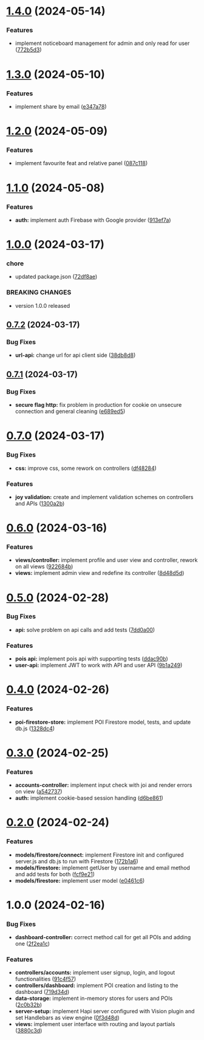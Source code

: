 # [1.4.0](https://github.com/k41205/recreo-spot/compare/v1.3.0...v1.4.0) (2024-05-14)


### Features

* implement noticeboard management for admin and only read for user ([772b5d3](https://github.com/k41205/recreo-spot/commit/772b5d3230170a2982f0d2d24c978d4600127a91))

# [1.3.0](https://github.com/k41205/recreo-spot/compare/v1.2.0...v1.3.0) (2024-05-10)


### Features

* implement share by email ([e347a78](https://github.com/k41205/recreo-spot/commit/e347a784e32b9a524b27fcedb1e80611e91505d5))

# [1.2.0](https://github.com/k41205/recreo-spot/compare/v1.1.0...v1.2.0) (2024-05-09)


### Features

* implement favourite feat and relative panel ([087c118](https://github.com/k41205/recreo-spot/commit/087c11882e794f9c0395ab19ce6bb03d225ad0eb))

# [1.1.0](https://github.com/k41205/recreo-spot/compare/v1.0.0...v1.1.0) (2024-05-08)


### Features

* **auth:** implement auth Firebase with Google provider ([913ef7a](https://github.com/k41205/recreo-spot/commit/913ef7ae687e001c4b6054eb08600f606754cd8a))

# [1.0.0](https://github.com/k41205/recreo-spot/compare/v0.7.2...v1.0.0) (2024-03-17)


### chore

* updated package.json ([72df8ae](https://github.com/k41205/recreo-spot/commit/72df8aeb79917f575e8ed0ec82f6e18969a23b2b))


### BREAKING CHANGES

* version 1.0.0 released

## [0.7.2](https://github.com/k41205/recreo-spot/compare/v0.7.1...v0.7.2) (2024-03-17)


### Bug Fixes

* **url-api:** change url for api client side ([38db8d8](https://github.com/k41205/recreo-spot/commit/38db8d86ef51a52c0f3c7929c34d544745b75b2b))

## [0.7.1](https://github.com/k41205/recreo-spot/compare/v0.7.0...v0.7.1) (2024-03-17)


### Bug Fixes

* **secure flag http:** fix problem in production for cookie on unsecure connection and general cleaning ([e689ed5](https://github.com/k41205/recreo-spot/commit/e689ed5bca7e3d0c63de24f0a13a4363507b831d))

# [0.7.0](https://github.com/k41205/recreo-spot/compare/v0.6.0...v0.7.0) (2024-03-17)


### Bug Fixes

* **css:** improve css, some rework on controllers ([df48284](https://github.com/k41205/recreo-spot/commit/df48284607e8b6112c57ef0a494875e274e0b1ca))


### Features

* **joy validation:** create and implement validation schemes on controllers and APIs ([1300a2b](https://github.com/k41205/recreo-spot/commit/1300a2beef0e67d0beb5eebe13c3efc1f7475d2f))

# [0.6.0](https://github.com/k41205/recreo-spot/compare/v0.5.0...v0.6.0) (2024-03-16)


### Features

* **views/controller:** implement profile and user view and controller, rework on all views ([922684b](https://github.com/k41205/recreo-spot/commit/922684b64c88c83b7660bc6b60e1c323fd4127bb))
* **views:** implement admin view and redefine its controller ([8d48d5d](https://github.com/k41205/recreo-spot/commit/8d48d5d7010f5d25a8d9a28787d30be3bcc68c4b))

# [0.5.0](https://github.com/k41205/recreo-spot/compare/v0.4.0...v0.5.0) (2024-02-28)


### Bug Fixes

* **api:** solve problem on api calls and add tests ([7dd0a00](https://github.com/k41205/recreo-spot/commit/7dd0a00783847ec5b983d122e5b80b4bf05c9991))


### Features

* **pois api:** implement pois api with supporting tests ([ddac90b](https://github.com/k41205/recreo-spot/commit/ddac90b326a7eaeac1264c7df4724bce32521d0c))
* **user-api:** implement JWT to work with API and user API ([9b1a249](https://github.com/k41205/recreo-spot/commit/9b1a249204730c562d8724c281fb4ac5d1e4d8c4))

# [0.4.0](https://github.com/k41205/recreo-spot/compare/v0.3.0...v0.4.0) (2024-02-26)


### Features

* **poi-firestore-store:** implement POI Firestore model, tests, and update db.js ([1328dc4](https://github.com/k41205/recreo-spot/commit/1328dc44a6f1e62ae6744ad9314f52a8828d1b55))

# [0.3.0](https://github.com/k41205/recreo-spot/compare/v0.2.0...v0.3.0) (2024-02-25)


### Features

* **accounts-controller:** implement input check with joi and render errors on view ([a542737](https://github.com/k41205/recreo-spot/commit/a5427377a5070f8f3c465265e210aeb4541b578a))
* **auth:** implement cookie-based session handling ([d6be861](https://github.com/k41205/recreo-spot/commit/d6be86180b10ceb3c558bc6bdbb72f64ad905af1))

# [0.2.0](https://github.com/k41205/recreo-spot/compare/v0.1.0...v0.2.0) (2024-02-24)


### Features

* **models/firestore/connect:** implement Firestore init and configured server.js and db.js to run with Firestore ([172b1a6](https://github.com/k41205/recreo-spot/commit/172b1a6d5583c890974e9ca4e82a349bc0df0c1f))
* **models/firestore:** implement getUser by username and email method and add tests for both ([fcf9e21](https://github.com/k41205/recreo-spot/commit/fcf9e21ac2e6b1d3a854312179950a59560db419))
* **models/firestore:** implement user model ([e0461c6](https://github.com/k41205/recreo-spot/commit/e0461c680907505304160823c58ade2bfecc24ec))

# 1.0.0 (2024-02-16)


### Bug Fixes

* **dashboard-controller:** correct method call for get all POIs and adding one ([2f2ea1c](https://github.com/k41205/recreo-spot/commit/2f2ea1c9add77ba3693fa0beb80acef476c78b10))


### Features

* **controllers/accounts:** implement user signup, login, and logout functionalities ([91c4f57](https://github.com/k41205/recreo-spot/commit/91c4f57d132919dbb2df4f21468661fd000eda95))
* **controllers/dashboard:** implement POI creation and listing to the dashboard ([719d34d](https://github.com/k41205/recreo-spot/commit/719d34da0b1f2b96ddc12ac5577e3ffc4277b306))
* **data-storage:** implement in-memory stores for users and POIs ([2c0b32b](https://github.com/k41205/recreo-spot/commit/2c0b32b2fac0e3a5851e06719edb44391589f5e9))
* **server-setup:** implement Hapi server configured with Vision plugin and set Handlebars as view engine ([0f3d48d](https://github.com/k41205/recreo-spot/commit/0f3d48dded9b2c24bc3162b2e70bf2785bcfd9fd))
* **views:** implement user interface with routing and layout partials ([3880c3d](https://github.com/k41205/recreo-spot/commit/3880c3d6e5bfe6d83dd76c7c29819373947d5cf3))

